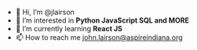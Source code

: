 - 👋 Hi, I’m @jlairson
- 👀 I’m interested in **Python JavaScript SQL and MORE**
- 🌱 I’m currently learning **React JS**
- 📫 How to reach me [john.lairson@aspireindiana.org](mailto:john.lairson@aspireindiana.org)

<!---
jlairson/jlairson is a ✨ special ✨ repository because its `README.md` (this file) appears on your GitHub profile.
You can click the Preview link to take a look at your changes.
--->
